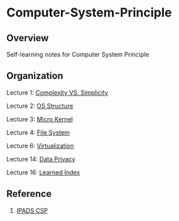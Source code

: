 # Computer-System-Principle

## Overview

Self-learning notes for Computer System Principle

## Organization

Lecture 1: [Complexity VS. Simplicity](lec1/lec1.md)

Lecture 2: [OS Structure](lec2/lec2.md)

Lecture 3: [Micro Kernel](lec3/lec3.md)

Lecture 4: [File System](lec4/lec4.md)

Lecture 6: [Virtualization](lec6/lec6.md)

Lecture 14: [Data Privacy](lec14/lec14.md)

Lecture 16: [Learned Index](lec16/lec16.md)

## Reference

1. [IPADS CSP](https://ipads.se.sjtu.edu.cn/courses/csp/)